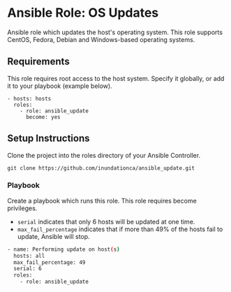 # Ansible Role: OS Updates

Ansible role which updates the host's operating system. This role supports CentOS, Fedora, Debian and Windows-based operating systems.

## Requirements

This role requires root access to the host system. Specify it globally, or add it to your playbook (example below).

```
- hosts: hosts
  roles:
    - role: ansible_update
      become: yes
```

## Setup Instructions

Clone the project into the roles directory of your Ansible Controller.

```
git clone https://github.com/inundationca/ansible_update.git
```

### Playbook

Create a playbook which runs this role. This role requires become privileges.

- ```serial``` indicates that only 6 hosts will be updated at one time.
- ```max_fail_percentage``` indicates that if more than 49% of the hosts fail to update, Ansible will stop.

```bash
- name: Performing update on host(s)
  hosts: all
  max_fail_percentage: 49
  serial: 6
  roles:
    - role: ansible_update
```




